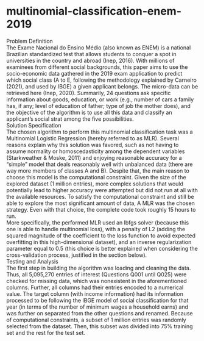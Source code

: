 # multinomial-classification-enem-2019
Problem Definition<br>
The Exame Nacional do Ensino Médio (also known as ENEM) is a national Brazilian standardized test that allows students to conquer a spot in universities in the country and abroad (Inep, 2016). With millions of examinees from different social backgrounds, this paper aims to use the socio-economic data gathered in the 2019 exam application to predict which social class (A to E, following the methodology explained by Carneiro (2021), and used by IBGE) a given applicant belongs. The micro-data can be retrieved here (Inep, 2020). Summarily, 24 questions ask specific information about goods, education, or work (e.g., number of cars a family has, if any; level of education of father; type of job the mother does), and the objective of the algorithm is to use all this data and classify an applicant’s social strat among the five possibilities.<br>
Solution Specification<br>
The chosen algorithm to perform this multinomial classification task was a Multinomial Logistic Regression (hereby referred to as MLR). Several reasons explain why this solution was favored, such as not having to assume normality or homoscedasticity among the dependent variables (Starkweather & Moske, 2011) and enjoying reasonable accuracy for a “simple” model that deals reasonably well with unbalanced data (there are way more members of classes A and B). Despite that, the main reason to choose this model is the computational constraint. Given the size of the explored dataset (1 million entries), more complex solutions that would potentially lead to higher accuracy were attempted but did not run at all with the available resources. To satisfy the computational constraint and still be able to explore the most significant amount of data, A MLR was the chosen strategy. Even with that choice, the complete code took roughly 15 hours to run.<br>
More specifically, the performed MLR used an lbfgs solver (because this one is able to handle multinomial loss), with a penalty of L2 (adding the squared magnitude of the coefficient to the loss function to avoid expected overfitting in this high-dimensional dataset), and an inverse regularization parameter equal to 0.5 (this choice is better explained when considering the cross-validation process, justified in the section below).<br>
Testing and Analysis<br>
The first step in building the algorithm was loading and cleaning the data. Thus, all 5,095,270 entries of interest (Questions Q001 until Q025) were checked for missing data, which was nonexistent in the aforementioned columns. Further, all columns had their entries encoded to a numerical value. The target column (with income information) had its information processed to be following the IBGE model of social classification for that year (in terms of the number of minimum wages a household earns) and was further on separated from the other questions and renamed. Because of computational constraints, a subset of 1 million entries was randomly selected from the dataset. Then, this subset was divided into 75% training set and the rest for the test set.
